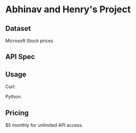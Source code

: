 # Abhinav and Henry's Project

## Dataset

Microsoft Stock prices

## API Spec

## Usage

Curl: 

Python:

## Pricing

$5 monthly for unlimited API access.


